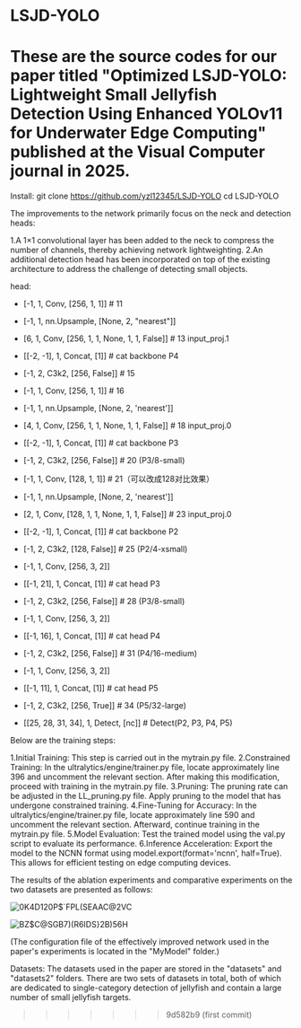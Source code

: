 
# LSJD-YOLO
These are the source codes for our paper titled "Optimized LSJD-YOLO: Lightweight Small Jellyfish Detection Using Enhanced YOLOv11 for Underwater Edge Computing" published at the Visual Computer journal in 2025.
=======
Install: 
git clone https://github.com/yzl12345/LSJD-YOLO
cd LSJD-YOLO

The improvements to the network primarily focus on the neck and detection heads:

1.A 1×1 convolutional layer has been added to the neck to compress the number of channels, thereby achieving network lightweighting.
2.An additional detection head has been incorporated on top of the existing architecture to address the challenge of detecting small objects.

head:
  - [-1, 1, Conv, [256, 1, 1]]                          # 11
  - [-1, 1, nn.Upsample, [None, 2, "nearest"]]
  - [6, 1, Conv, [256, 1, 1, None, 1, 1, False]]        # 13 input_proj.1
  - [[-2, -1], 1, Concat, [1]]                          # cat backbone P4
  - [-1, 2, C3k2, [256, False]]                         # 15

  - [-1, 1, Conv, [256, 1, 1]]                          # 16
  - [-1, 1, nn.Upsample, [None, 2, 'nearest']]
  - [4, 1, Conv, [256, 1, 1, None, 1, 1, False]]        # 18 input_proj.0
  - [[-2, -1], 1, Concat, [1]]                          # cat backbone P3
  - [-1, 2, C3k2, [256, False]]                         # 20 (P3/8-small)

  - [-1, 1, Conv, [128, 1, 1]]                          # 21（可以改成128对比效果）
  - [-1, 1, nn.Upsample, [None, 2, 'nearest']]
  - [2, 1, Conv, [128, 1, 1, None, 1, 1, False]]        # 23 input_proj.0
  - [[-2, -1], 1, Concat, [1]]                          # cat backbone P2
  - [-1, 2, C3k2, [128, False]]                         # 25 (P2/4-xsmall)

  - [-1, 1, Conv, [256, 3, 2]]
  - [[-1, 21], 1, Concat, [1]]                          # cat head P3
  - [-1, 2, C3k2, [256, False]]                         # 28 (P3/8-small)

  - [-1, 1, Conv, [256, 3, 2]]
  - [[-1, 16], 1, Concat, [1]]                          # cat head P4
  - [-1, 2, C3k2, [256, False]]                         # 31 (P4/16-medium)

  - [-1, 1, Conv, [256, 3, 2]]
  - [[-1, 11], 1, Concat, [1]]                          # cat head P5
  - [-1, 2, C3k2, [256, True]]                          # 34 (P5/32-large)

  - [[25, 28, 31, 34], 1, Detect, [nc]]                 # Detect(P2, P3, P4, P5)

Below are the training steps:

1.Initial Training: This step is carried out in the mytrain.py file.
2.Constrained Training: In the ultralytics/engine/trainer.py file, locate approximately line 396 and uncomment the relevant section. After making this modification, proceed with training in the mytrain.py file.
3.Pruning: The pruning rate can be adjusted in the LL_pruning.py file. Apply pruning to the model that has undergone constrained training.
4.Fine-Tuning for Accuracy: In the ultralytics/engine/trainer.py file, locate approximately line 590 and uncomment the relevant section. Afterward, continue training in the mytrain.py file.
5.Model Evaluation: Test the trained model using the val.py script to evaluate its performance.
6.Inference Acceleration: Export the model to the NCNN format using model.export(format='ncnn', half=True). This allows for efficient testing on edge computing devices.

The results of the ablation experiments and comparative experiments on the two datasets are presented as follows:

![0K4D120P$`FPL(SEAAC@2VC](https://github.com/user-attachments/assets/d06a7213-b8f6-409e-afe3-34a48abecfad)

![BZ$C@SGB7)(R6IDS}2B)56H](https://github.com/user-attachments/assets/43e6c6b1-d12f-4e50-90eb-7a12651cfba0)




(The configuration file of the effectively improved network used in the paper's experiments is located in the "MyModel" folder.)

Datasets:
The datasets used in the paper are stored in the "datasets" and "datasets2" folders. There are two sets of datasets in total, both of which are dedicated to single-category detection of jellyfish and contain a large number of small jellyfish targets.
>>>>>>> 9d582b9 (first commit)
